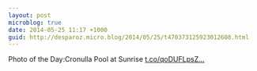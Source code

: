 ```yaml
---
layout: post
microblog: true
date: 2014-05-25 11:17 +1000
guid: http://desparoz.micro.blog/2014/05/25/t470373125923012608.html
---
```

Photo of the Day:Cronulla Pool at Sunrise [t.co/qoDUFLpsZ...](http://t.co/qoDUFLpsZO)
